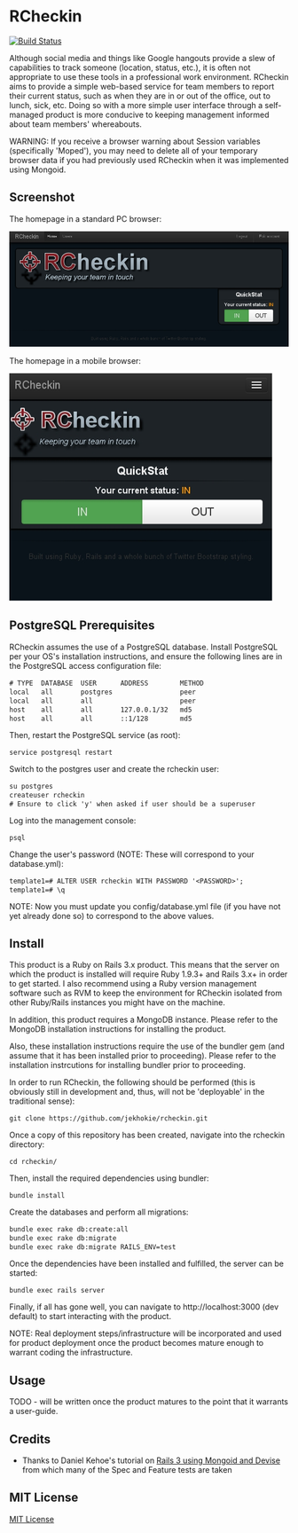 # RCheckin

[![Build Status](https://secure.travis-ci.org/jekhokie/rcheckin.png)](http://travis-ci.org/jekhokie/rcheckin)

Although social media and things like Google hangouts provide a slew of capabilities to track someone (location, status, etc.), it is often not appropriate to use these tools in a professional work environment. RCheckin aims to provide a simple web-based service for team members to report their current status, such as when they are in or out of the office, out to lunch, sick, etc. Doing so with a more simple user interface through a self-managed product is more conducive to keeping management informed about team members' whereabouts.

WARNING: If you receive a browser warning about Session variables (specifically 'Moped'), you may need to delete all of your temporary browser data if you had previously used RCheckin when it was implemented using Mongoid.

Screenshot
--------
The homepage in a standard PC browser:

![alt text](https://github.com/jekhokie/rcheckin/raw/master/public/images/RCheckin_web.jpg "RCheckin Home Page - Web")

The homepage in a mobile browser:

![alt text](https://github.com/jekhokie/rcheckin/raw/master/public/images/RCheckin_mobi.jpg "RCheckin Home Page - Mobile")

PostgreSQL Prerequisites
--------

RCheckin assumes the use of a PostgreSQL database. Install PostgreSQL per your OS's installation instructions, and ensure the following lines are in the PostgreSQL access configuration file:

    # TYPE  DATABASE  USER      ADDRESS        METHOD
    local   all       postgres                 peer
    local   all       all                      peer
    host    all       all       127.0.0.1/32   md5
    host    all       all       ::1/128        md5

Then, restart the PostgreSQL service (as root):

    service postgresql restart

Switch to the postgres user and create the rcheckin user:

    su postgres
    createuser rcheckin
    # Ensure to click 'y' when asked if user should be a superuser

Log into the management console:

    psql

Change the user's password (NOTE: These will correspond to your database.yml):

    template1=# ALTER USER rcheckin WITH PASSWORD '<PASSWORD>';
    template1=# \q

NOTE: Now you must update you config/database.yml file (if you have not yet already done so) to correspond to the above values.

Install
--------

This product is a Ruby on Rails 3.x product. This means that the server on which the product is installed will require Ruby 1.9.3+ and Rails 3.x+ in order to get started. I also recommend using a Ruby version management software such as RVM to keep the environment for RCheckin isolated from other Ruby/Rails instances you might have on the machine.

In addition, this product requires a MongoDB instance. Please refer to the MongoDB installation instructions for installing the product.

Also, these installation instructions require the use of the bundler gem (and assume that it has been installed prior to proceeding). Please refer to the installation instrcutions for installing bundler prior to proceeding.

In order to run RCheckin, the following should be performed (this is obviously still in development and, thus, will not be 'deployable' in the traditional sense):

    git clone https://github.com/jekhokie/rcheckin.git

Once a copy of this repository has been created, navigate into the rcheckin directory:

    cd rcheckin/

Then, install the required dependencies using bundler:

    bundle install

Create the databases and perform all migrations:

    bundle exec rake db:create:all
    bundle exec rake db:migrate
    bundle exec rake db:migrate RAILS_ENV=test

Once the dependencies have been installed and fulfilled, the server can be started:

    bundle exec rails server

Finally, if all has gone well, you can navigate to http://localhost:3000 (dev default) to start interacting with the product.

NOTE: Real deployment steps/infrastructure will be incorporated and used for product deployment once the product becomes mature enough to warrant coding the infrastructure.

Usage
--------

TODO - will be written once the product matures to the point that it warrants a user-guide.

Credits
--------

* Thanks to Daniel Kehoe's tutorial on [Rails 3 using Mongoid and Devise](https://github.com/RailsApps/rails3-mongoid-devise) from which many of the Spec and Feature tests are taken

MIT License
--------

[MIT License](http://www.opensource.org/licenses/mit-license)
